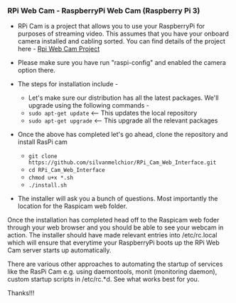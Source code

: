 
### RPi Web Cam - RaspberryPi Web Cam (Raspberry Pi 3)

- RPi Cam is a project that allows you to use your RaspberryPi for purposes of streaming video. This assumes that you have your onboard camera installed and cabling sorted. You can find details of the project here - [Rpi Web Cam Project](http://elinux.org/RPi-Cam-Web-Interface)

- Please make sure you have run "raspi-config" and enabled the camera option there. 
- The steps for installation include - 
  - Let's make sure our distribution has all the latest packages. We'll upgrade using the following commands - 
  - `sudo apt-get update`  <-- This updates the local repository
  - `sudo apt-get upgrade` <-- This upgrade all the relevant packages
- Once the above has completed let's  go ahead, clone the repository and install RasPi cam
  - `git clone https://github.com/silvanmelchior/RPi_Cam_Web_Interface.git`
  - `cd RPi_Cam_Web_Interface`
  - `chmod u+x *.sh`
  - `./install.sh`
- The installer will ask you a bunch of questions. Most importantly the location for the Raspicam web folder. 

Once the installation has completed head off to the Raspicam web foder through your web browser and you should be able to see your webcam in action. The installer should have made relevant entries into /etc/rc.local which will ensure that everytime your RaspberryPi boots up the RPi Web Cam server starts up automatically. 

There are various other approaches to automating the startup of services like the RasPi Cam e.g. using daemontools, monit (monitoring daemon), custom startup scripts in /etc/rc.*d. See what works best for you.

Thanks!!!

